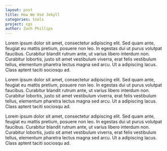 ```yaml
---
layout: post
title: How We Use Jekyll
categories: tools
project: cgs
author: Zach Phillips
---
```


Lorem ipsum dolor sit amet, consectetur adipiscing elit. Sed quam ante, feugiat eu mattis pretium, posuere non leo. In egestas dui ut purus volutpat faucibus. Curabitur blandit rutrum ante, ut varius libero interdum non. Curabitur lobortis, justo sit amet vestibulum viverra, erat felis vestibulum tellus, elementum pharetra lectus magna sed arcu. Ut a adipiscing lacus. Class aptent taciti sociosqu ad.

Lorem ipsum dolor sit amet, consectetur adipiscing elit. Sed quam ante, feugiat eu mattis pretium, posuere non leo. In egestas dui ut purus volutpat faucibus. Curabitur blandit rutrum ante, ut varius libero interdum non. Curabitur lobortis, justo sit amet vestibulum viverra, erat felis vestibulum tellus, elementum pharetra lectus magna sed arcu. Ut a adipiscing lacus. Class aptent taciti sociosqu ad.

Lorem ipsum dolor sit amet, consectetur adipiscing elit. Sed quam ante, feugiat eu mattis pretium, posuere non leo. In egestas dui ut purus volutpat faucibus. Curabitur blandit rutrum ante, ut varius libero interdum non. Curabitur lobortis, justo sit amet vestibulum viverra, erat felis vestibulum tellus, elementum pharetra lectus magna sed arcu. Ut a adipiscing lacus. Class aptent taciti sociosqu ad.
